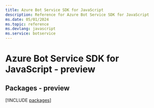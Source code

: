 ```yaml
---
title: Azure Bot Service SDK for JavaScript
description: Reference for Azure Bot Service SDK for JavaScript
ms.date: 05/01/2024
ms.topic: reference
ms.devlang: javascript
ms.service: botservice
---
```

# Azure Bot Service SDK for JavaScript - preview
## Packages - preview
[!INCLUDE [packages](bot-service-index.md)]